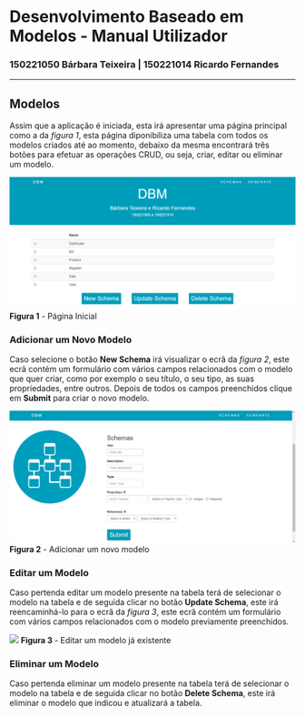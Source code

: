  #    Desenvolvimento Baseado em Modelos - Manual Utilizador

### 150221050 Bárbara Teixeira | 150221014 Ricardo Fernandes
---------

## Modelos
Assim que a aplicação é iniciada, esta irá apresentar uma página principal como a da *figura 1*, esta página diponibiliza uma tabela com todos os modelos criados até ao momento, debaixo da mesma encontrará três botões para efetuar as operações CRUD, ou seja, criar, editar ou eliminar um modelo.

![](schema0.png)
**Figura 1** - Página Inicial
<br>

### Adicionar um Novo Modelo
Caso selecione o botão **New Schema** irá visualizar o ecrã da *figura 2*, este ecrã contém um formulário com vários campos relacionados com o modelo que quer criar, como por exemplo o seu título, o seu tipo, as suas propriedades, entre outros. Depois de todos os campos preenchidos clique em **Submit** para criar o novo modelo.

![](schema1.png)
**Figura 2** - Adicionar um novo modelo
<br>

### Editar um Modelo
Caso pertenda editar um modelo presente na tabela terá de selecionar o modelo na tabela e de seguida clicar no botão **Update Schema**, este irá reencaminhá-lo para o ecrã da *figura 3*, este ecrã contém um formulário com vários campos relacionados com o modelo previamente preenchidos.

![](schema2.png)
**Figura 3** - Editar um modelo já existente

### Eliminar um Modelo
Caso pertenda eliminar um modelo presente na tabela terá de selecionar o modelo na tabela e de seguida clicar no botão **Delete Schema**, este irá eliminar o modelo que indicou e atualizará a tabela.


